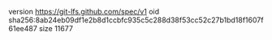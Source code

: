 version https://git-lfs.github.com/spec/v1
oid sha256:8ab24eb09df1e2b8d1ccbfc935c5c288d38f53cc52c27b1bd18f1607f61ee487
size 11677
